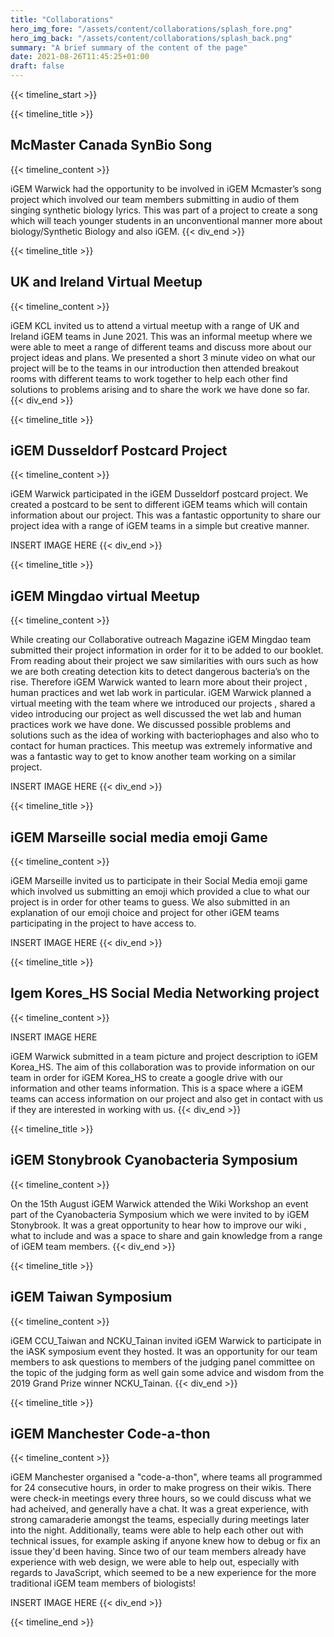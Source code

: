 ```yaml
---
title: "Collaborations"
hero_img_fore: "/assets/content/collaborations/splash_fore.png"
hero_img_back: "/assets/content/collaborations/splash_back.png"
summary: "A brief summary of the content of the page"
date: 2021-08-26T11:45:25+01:00
draft: false
---
```


{{< timeline_start >}}

{{< timeline_title >}}

## McMaster Canada SynBio Song

{{< timeline_content >}}

iGEM Warwick had the opportunity to be involved in iGEM Mcmaster’s song project
which involved our team members submitting in audio of them singing synthetic
biology lyrics. This was part of a project to create a song which will teach
younger students in an unconventional manner more about biology/Synthetic
Biology and also iGEM.
{{< div_end >}}

{{< timeline_title >}}

## UK and Ireland Virtual Meetup

{{< timeline_content >}}

iGEM KCL invited us to attend a virtual meetup with a range of UK and Ireland
iGEM teams in June 2021. This was an informal meetup where we were able to meet
a range of different teams and discuss more about our project ideas and plans.
We presented a short 3 minute video on what our project will be to the teams in
our introduction then attended breakout rooms with different teams to work
together to help each other find solutions to problems arising and to share the
work we have done so far.
{{< div_end >}}

{{< timeline_title >}}

## iGEM Dusseldorf Postcard Project

{{< timeline_content >}}

iGEM Warwick participated in the iGEM Dusseldorf postcard project. We created a
postcard to be sent to different iGEM teams which will contain information about
our project. This was a fantastic opportunity to share our project idea with a
range of iGEM teams in a simple but creative manner.

INSERT IMAGE HERE
{{< div_end >}}

{{< timeline_title >}}

## iGEM Mingdao virtual Meetup

{{< timeline_content >}}

While creating our Collaborative outreach Magazine iGEM Mingdao team submitted
their project information in order for it to be added to our booklet. From
reading about their project we saw similarities with ours such as how we are
both creating detection kits to detect dangerous bacteria’s on the rise.
Therefore iGEM Warwick wanted to learn more about their project , human
practices and wet lab work in particular. iGEM Warwick planned a virtual meeting
with the team where we introduced our projects , shared a video introducing our
project as well discussed the wet lab and human practices work we have done. We
discussed possible problems and solutions such as the idea of working with
bacteriophages and also who to contact for human practices. This meetup was
extremely informative and was a fantastic way to get to know another team
working on a similar project.

INSERT IMAGE HERE
{{< div_end >}}

{{< timeline_title >}}

## iGEM Marseille social media emoji Game

{{< timeline_content >}}

iGEM Marseille invited us to participate in their Social Media emoji game which
involved us submitting an emoji which provided a clue to what our project is in
order for other teams to guess. We also submitted in an explanation of our emoji
choice and project for other iGEM teams participating in the project to have
access to.

INSERT IMAGE HERE
{{< div_end >}}

{{< timeline_title >}}

## Igem Kores_HS Social Media Networking project

{{< timeline_content >}}

INSERT IMAGE HERE

iGEM Warwick submitted in a team picture and project description to iGEM
Korea_HS. The aim of this collaboration was to provide information on our team
in order for iGEM Korea_HS to create a google drive with our information and
other teams information. This is a space where a iGEM teams can access
information on our project and also get in contact with us if they are
interested in working with us.
{{< div_end >}}

{{< timeline_title >}}

## iGEM Stonybrook Cyanobacteria Symposium

{{< timeline_content >}}

On the 15th August iGEM Warwick attended the Wiki Workshop an event part of the
Cyanobacteria Symposium which we were invited to by iGEM Stonybrook. It was a
great opportunity to hear how to improve our wiki , what to include and was a
space to share and gain knowledge from a range of iGEM team members.
{{< div_end >}}

{{< timeline_title >}}

## iGEM Taiwan Symposium

{{< timeline_content >}}

iGEM CCU_Taiwan and NCKU_Tainan invited iGEM Warwick to participate in the iASK
symposium event they hosted. It was an opportunity for our team members to ask
questions to members of the judging panel committee on the topic of the judging
form as well gain some advice and wisdom from the 2019 Grand Prize winner
NCKU_Tainan.
{{< div_end >}}

{{< timeline_title >}}

## iGEM Manchester Code-a-thon

{{< timeline_content >}}

iGEM Manchester organised a "code-a-thon", where teams all programmed for 24
consecutive hours, in order to make progress on their wikis. There were check-in
meetings every three hours, so we could discuss what we had acheived, and
generally have a chat. It was a great experience, with strong camaraderie
amongst the teams, especially during meetings later into the night.
Additionally, teams were able to help each other out with technical issues, for
example asking if anyone knew how to debug or fix an issue they'd been having.
Since two of our team members already have experience with web design, we were
able to help out, especially with regards to JavaScript, which seemed to be a
new experience for the more traditional iGEM team members of biologists!

INSERT IMAGE HERE
{{< div_end >}}

{{< timeline_end >}}
